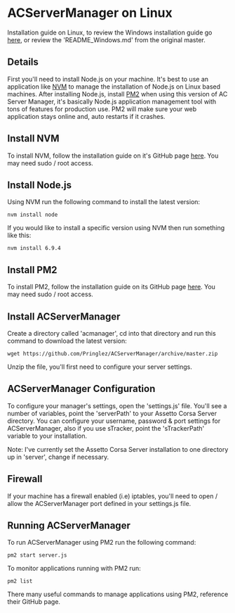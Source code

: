 # ACServerManager on Linux
Installation guide on Linux, to review the Windows installation guide go [here](https://github.com/jo3stevens/ACServerManager),
or review the 'README_Windows.md' from the original master. 

## Details
First you'll need to install Node.js on your machine. It's best to use an application 
like [NVM](https://github.com/creationix/nvm) to manage the installation of Node.js on Linux based machines.
After installing Node.js, install [PM2](https://github.com/Unitech/pm2) when using this
version of AC Server Manager, it's basically Node.js application management tool with tons of features
for production use. PM2 will make sure your web application stays online and, auto restarts if it crashes.

## Install NVM
To install NVM, follow the installation guide on it's GitHub page [here](https://github.com/creationix/nvm). You may need sudo / root access.

## Install Node.js
Using NVM run the following command to install the latest version:

```
nvm install node
```

If you would like to install a specific version using NVM then run something like this:

```
nvm install 6.9.4
```
## Install PM2
To install PM2, follow the installation guide on its GitHub page [here](https://github.com/Unitech/pm2). You may need sudo / root access.

## Install ACServerManager
Create a directory called 'acmanager', cd into that directory and run this command to download the latest version:
```
wget https://github.com/Pringlez/ACServerManager/archive/master.zip
```
Unzip the file, you'll first need to configure your server settings.

## ACServerManager Configuration
To configure your manager's settings, open the 'settings.js' file. You'll see a number of variables, point the 'serverPath'
to your Assetto Corsa Server directory. You can configure your username, password & port settings for ACServerManager, also 
if you use sTracker, point the 'sTrackerPath' variable to your installation.

Note: I've currently set the Assetto Corsa Server installation to one directory up in 'server', change if necessary.

## Firewall
If your machine has a firewall enabled (i.e) iptables, you'll need to open / allow the ACServerManager port defined in your settings.js file.

## Running ACServerManager
To run ACServerManager using PM2 run the following command:
```
pm2 start server.js
```
To monitor applications running with PM2 run:
```
pm2 list
```
There many useful commands to manage applications using PM2, reference their GitHub page.
